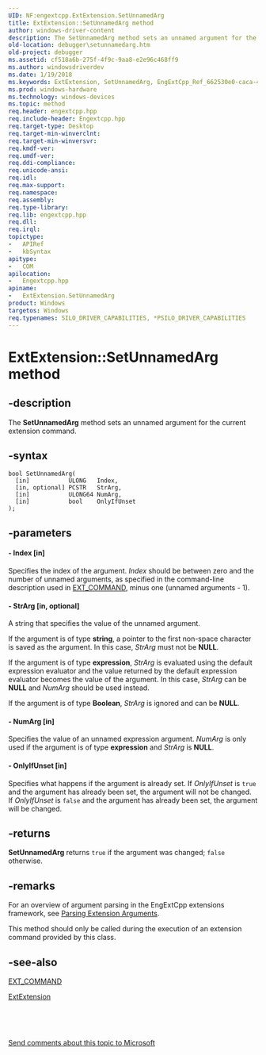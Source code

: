 ```yaml
---
UID: NF:engextcpp.ExtExtension.SetUnnamedArg
title: ExtExtension::SetUnnamedArg method
author: windows-driver-content
description: The SetUnnamedArg method sets an unnamed argument for the current extension command.
old-location: debugger\setunnamedarg.htm
old-project: debugger
ms.assetid: cf518a6b-275f-4f9c-9aa8-e2e96c468ff9
ms.author: windowsdriverdev
ms.date: 1/19/2018
ms.keywords: ExtExtension, SetUnnamedArg, EngExtCpp_Ref_662530e0-caca-43f0-8b46-b21c8a1f00da.xml, SetUnnamedArg method [Windows Debugging], SetUnnamedArg method [Windows Debugging], ExtExtension class, debugger.setunnamedarg, ExtExtension::SetUnnamedArg, ExtExtension class [Windows Debugging], SetUnnamedArg method
ms.prod: windows-hardware
ms.technology: windows-devices
ms.topic: method
req.header: engextcpp.hpp
req.include-header: Engextcpp.hpp
req.target-type: Desktop
req.target-min-winverclnt: 
req.target-min-winversvr: 
req.kmdf-ver: 
req.umdf-ver: 
req.ddi-compliance: 
req.unicode-ansi: 
req.idl: 
req.max-support: 
req.namespace: 
req.assembly: 
req.type-library: 
req.lib: engextcpp.hpp
req.dll: 
req.irql: 
topictype:
-	APIRef
-	kbSyntax
apitype:
-	COM
apilocation:
-	Engextcpp.hpp
apiname:
-	ExtExtension.SetUnnamedArg
product: Windows
targetos: Windows
req.typenames: SILO_DRIVER_CAPABILITIES, *PSILO_DRIVER_CAPABILITIES
---
```


# ExtExtension::SetUnnamedArg method


## -description


The <b>SetUnnamedArg</b> method sets an unnamed argument for the current extension command.


## -syntax


````
bool SetUnnamedArg(
  [in]           ULONG   Index,
  [in, optional] PCSTR   StrArg,
  [in]           ULONG64 NumArg,
  [in]           bool    OnlyIfUnset
);
````


## -parameters




#### - Index [in]

Specifies the index of the argument.  <i>Index</i> should be between zero and the number of unnamed arguments, as specified in the command-line description used in <a href="..\engextcpp\nf-engextcpp-ext_command.md">EXT_COMMAND</a>, minus one (unnamed arguments - 1).


#### - StrArg [in, optional]

A string that specifies the value of the unnamed argument.

If the argument is of type <b>string</b>, a pointer to the first non-space character is saved as the argument.  In this case, <i>StrArg</i> must not be <b>NULL</b>.

If the argument is of type <b>expression</b>, <i>StrArg</i> is evaluated using the default expression evaluator and the value returned by the default expression evaluator becomes the value of the argument.  In this case, <i>StrArg</i> can be <b>NULL</b> and <i>NumArg</i> should be used instead.

If the argument is of type <b>Boolean</b>, <i>StrArg</i> is ignored and can be <b>NULL</b>.


#### - NumArg [in]

Specifies the value of an unnamed expression argument.  <i>NumArg</i> is only used if the argument is of type <b>expression</b> and <i>StrArg</i> is <b>NULL</b>.


#### - OnlyIfUnset [in]

Specifies what happens if the argument is already set.  If <i>OnlyIfUnset</i> is <code>true</code> and the argument has already been set, the argument will not be changed.  If <i>OnlyIfUnset</i> is <code>false</code> and the argument has already been set, the argument will be changed.


## -returns


<b>SetUnnamedArg</b> returns <code>true</code> if the argument was changed; <code>false</code> otherwise.



## -remarks


For an overview of argument parsing in the EngExtCpp extensions framework, see <a href="https://msdn.microsoft.com/library/windows/hardware/ff553340">Parsing Extension Arguments</a>.

This method should only be called during the execution of an extension command provided by this class.



## -see-also

<a href="..\engextcpp\nf-engextcpp-ext_command.md">EXT_COMMAND</a>

<a href="https://msdn.microsoft.com/library/windows/hardware/ff543981">ExtExtension</a>

 

 

<a href="mailto:wsddocfb@microsoft.com?subject=Documentation%20feedback [debugger\debugger]:%20ExtExtension.SetUnnamedArg method%20 RELEASE:%20(1/19/2018)&amp;body=%0A%0APRIVACY STATEMENT%0A%0AWe use your feedback to improve the documentation. We don't use your email address for any other purpose, and we'll remove your email address from our system after the issue that you're reporting is fixed. While we're working to fix this issue, we might send you an email message to ask for more info. Later, we might also send you an email message to let you know that we've addressed your feedback.%0A%0AFor more info about Microsoft's privacy policy, see http://privacy.microsoft.com/en-us/default.aspx." title="Send comments about this topic to Microsoft">Send comments about this topic to Microsoft</a>

